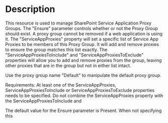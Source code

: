 # Description

This resource is used to manage SharePoint Service Application Proxy Groups.
The "Ensure" parameter controls whether or not the Proxy Group should exist. A
proxy group cannot be removed if a web application is using it. The
"ServiceAppProxies" property will set a specific list of Service App Proxies
to be members of this Proxy Group. It will add and remove proxies to ensure
the group matches this list exactly. The "ServiceAppProxiesToInclude" and
"ServiceAppProxiesToExclude" properties will allow you to add and remove
proxies from the group, leaving other proxies that are in the group but not in
either list intact.

Use the proxy group name "Default" to manipulate the default proxy group.

Requirements:
At least one of the ServiceAppProxies, ServiceAppProxiesToInclude or
ServiceAppProxiesToExclude properties needs to be specified. Do not combine
the ServiceAppProxies property with the ServiceAppProxiesToInclude and

The default value for the Ensure parameter is Present. When not specifying this